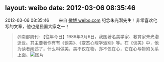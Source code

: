 layout: weibo
date: 2012-03-06 08:35:46
---
<meta name="referrer" content="no-referrer" />

2012-03-06 08:35:46  &nbsp;&nbsp;&nbsp;&nbsp;&nbsp;&nbsp; 来自 <a href="http://weibo.com/" rel="nofollow">微博 weibo.com</a>
纪念朱光潜先生！非常喜欢他写的文章，他也是民国大家之一！
>  @南都周刊: 【往年今日】1986年3月6日，我国著名美学家、教育家朱光潜逝世。其主要著作有有《谈美》、《变态心理学派别》等。在《谈美》中，他为读者阐述了，什么叫做美，美不仅在物，亦不仅在心，它在心与物的关系上面。 ​​​
>  ![图片](https://ww4.sinaimg.cn/large/61d7cd94jw1dqpq6i1hpxj.jpg)
